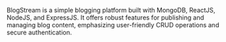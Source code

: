 BlogStream is a simple blogging platform built with MongoDB, ReactJS, NodeJS, and ExpressJS. It offers robust features for publishing and managing blog content, emphasizing user-friendly CRUD operations and secure authentication.
